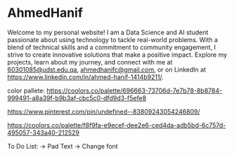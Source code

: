 # AhmedHanif
Welcome to my personal website! I am a Data Science and AI student passionate about using technology to tackle real-world problems. With a blend of technical skills and a commitment to community engagement, I strive to create innovative solutions that make a positive impact. Explore my projects, learn about my journey, and connect with me at
60301085@udst.edu.qa, ahmedhanifc@gmail.com, or on LinkedIn at https://www.linkedin.com/in/ahmed-hanif-1414b9211/.


color pallete:
https://coolors.co/palette/696663-73706d-7e7b78-8b8784-999491-a8a39f-b9b3af-cbc5c0-dfd9d3-f5efe8

https://www.pinterest.com/pin/undefined--83809243054246809/

https://coolors.co/palette/f8f9fa-e9ecef-dee2e6-ced4da-adb5bd-6c757d-495057-343a40-212529

To Do List:
-> Pad Text
-> Change font
